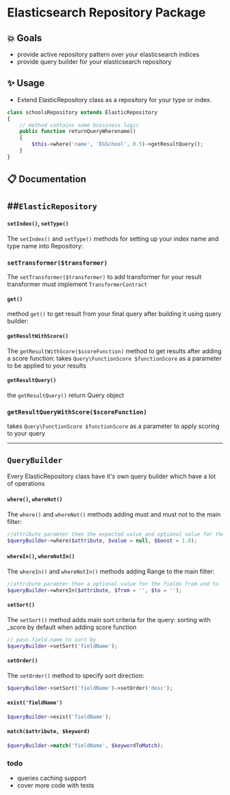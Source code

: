 #  Elasticsearch Repository Package

## :collision: Goals 
- provide active repository pattern over your elasticsearch indices
- provide query builder for your elasticsearch repository


## :sparkles: Usage 
- Extend ElasticRepository class as a repository for your type or index.
```php
class schoolsRepository extends ElasticRepository 
{
    // method contains some bussiness logic 
    public function returnQueryWherename()
    {
        $this->where('name', 'EGSchool', 0.5)->getResultQuery();
    }
}
```
##  :clipboard: Documentation 
##`ElasticRepository`
---
#### `setIndex()`, `setType()`
The `setIndex()` and `setType()` methods for setting up your index name and type name into Repository:

### `setTransformer($transformer)`
The `setTransformer($transformer)` to add transformer for your result transformer must implement `TransformerContract`

#### `get()`
method `get()` to get result from your final query after building it using query builder:

#### `getResultWithScore()`
The `getResultWithScore($scoreFunction)` method to get results after adding a score function:
takes `Query\FunctionScore $functionScore` as a parameter to be applied to your results

#### `getResultQuery()`
the `getResultQuery()` return Query object

### `getResultQueryWithScore($scoreFunction)`
takes `Query\FunctionScore $functionScore` as a parameter to apply scoring to your query

---
## `QueryBuilder`
Every ElasticRepository class have it's own query builder which have a lot of operations

#### `where()`, `whereNot()`
The `where()` and `whereNot()` methods adding must and must not to the main filter:
```php
//attribute paramter then the expected value and optional value for the field boost
$queryBuilder->where($attribute, $value = null, $boost = 1.0);
```

#### `whereIn()`, `whereNotIn()`
The `whereIn()` and `whereNotIn()` methods adding Range to the main filter:
```php
//attribute paramter then a optional value for the fields from and to
$queryBuilder->whereIn($attribute, $from = '', $to = '');
```

#### `setSort()`
The `setSort()` method adds main sort criteria for the query:
sorting with _score by default when adding score function
```php
// pass field name to sort by 
$queryBuilder->setSort('fieldName');
```

#### `setOrder()`
The `setOrder()` method to specify sort direction:
```php
$queryBuilder->setSort('fieldName')->setOrder('desc');
```

#### `exist('fieldName')`
```php
$queryBuilder->exist('fieldName');
```

#### `match($attribute, $keyword)`
```php
$queryBuilder->match('fieldName', $keywordToMatch);
```

### todo
- queries caching support
- cover more code with tests
